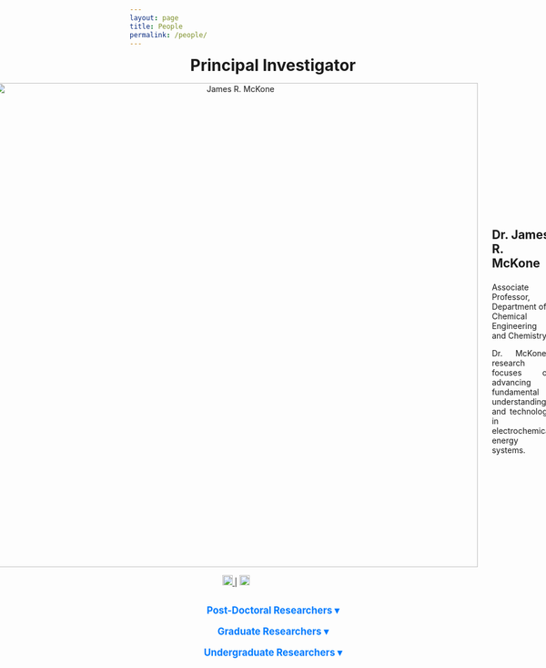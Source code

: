 ```yaml
---
layout: page
title: People
permalink: /people/
---
```

<style>
  .toggle-content {
    display: none;
    margin-top: 10px;
  }

  .toggle-button {
    cursor: pointer;
    color: #007BFF;
    font-size: 1.2em;
    font-weight: bold;
  }

  .toggle-button:hover {
    text-decoration: underline;
  }
</style>

<script>
  function toggleSection(id) {
    var content = document.getElementById(id);
    if (content.style.display === "none" || content.style.display === "") {
      content.style.display = "block";
    } else {
      content.style.display = "none";
    }
  }
</script>

<div style="text-align: center;">
  <p><strong style="font-size: 2em;">Principal Investigator</strong></p>
</div>

<div style="display: flex; align-items: center; justify-content: center; text-align: left;">
  <div style="margin-right: 25px; text-align: center;">
    <img src="https://raw.githubusercontent.com/Advay2803/advay2803.github.io/master/assets/img/James.jpg" alt="James R. McKone" style="width: 850px; height: auto;">
    <p>
      <a href="https://linkedin.com/in/pi_linkedin">
        <img src="https://upload.wikimedia.org/wikipedia/commons/0/01/LinkedIn_Logo.svg" alt="LinkedIn" style="width: 18px; height: 18px;">
      </a> |
      <a href="https://scholar.google.com/citations?user=pi_scholar_id">
        <img src="https://upload.wikimedia.org/wikipedia/commons/c/c7/Google_Scholar_logo.svg" alt="Google Scholar" style="width: 18px; height: 18px;">
      </a>
    </p>
  </div>
  <div>
    <p style="font-size: 1.5em;"><strong>Dr. James R. McKone</strong></p>
    <p>Associate Professor, Department of Chemical Engineering and Chemistry</p>
    <p style="text-align: justify;">Dr. McKone’s research focuses on advancing fundamental understanding and technology in electrochemical energy systems.</p>
  </div>
</div>

<!-- Post-doctoral Researcher Section -->
<div style="text-align: center;">
  <p class="toggle-button" onclick="toggleSection('postdoc')">Post-Doctoral Researchers &#9662;</p>
</div>
<div id="postdoc" class="toggle-content">
  <div style="display: flex; align-items: center; justify-content: center;">
    <div style="margin-right: 25px; text-align: center;">
      <img src="https://raw.githubusercontent.com/Advay2803/advay2803.github.io/master/assets/img/Payman.jpeg" alt="Payman Sharifi Abdar" style="width: 850px; height: auto;">
      <p>
        <a href="https://linkedin.com/in/pi_linkedin">
          <img src="https://upload.wikimedia.org/wikipedia/commons/0/01/LinkedIn_Logo.svg" alt="LinkedIn" style="width: 18px; height: 18px;">
        </a> |
        <a href="https://scholar.google.com/citations?user=pi_scholar_id">
          <img src="https://upload.wikimedia.org/wikipedia/commons/c/c7/Google_Scholar_logo.svg" alt="Google Scholar" style="width: 18px; height: 18px;">
        </a>
      </p>
    </div>
    <div>
      <p style="font-size: 1.5em;"><strong>Dr. Payman Sharifi Abdar</strong></p>
      <p>PhD, Ohio University</p>
      <p style="text-align: justify;">Dr. Payman’s research focuses on electrochemical energy systems and sustainable solutions for clean energy applications.</p>
    </div>
  </div>
</div>

<!-- Graduate Researcher Section -->
<div style="text-align: center;">
  <p class="toggle-button" onclick="toggleSection('graduate')">Graduate Researchers &#9662;</p>
</div>
<div id="graduate" class="toggle-content">
  <div style="display: flex; align-items: center; justify-content: center;">
    <div style="margin-right: 25px; text-align: center;">
      <img src="https://raw.githubusercontent.com/Advay2803/advay2803.github.io/master/assets/img/Becca.jpg" alt="Rebecca Segel" style="width: 850px; height: auto;">
      <p>
        <a href="https://linkedin.com/in/pi_linkedin">
          <img src="https://upload.wikimedia.org/wikipedia/commons/0/01/LinkedIn_Logo.svg" alt="LinkedIn" style="width: 18px; height: 18px;">
        </a> |
        <a href="https://scholar.google.com/citations?user=pi_scholar_id">
          <img src="https://upload.wikimedia.org/wikipedia/commons/c/c7/Google_Scholar_logo.svg" alt="Google Scholar" style="width: 18px; height: 18px;">
        </a>
      </p>
    </div>
    <div>
      <p style="font-size: 1.5em;"><strong>Rebecca Segel</strong></p>
      <p>BS in Chemical Engineering, Case Western Reserve University</p>
      <p style="text-align: justify;">Rebecca’s research focuses on electrochemical systems and sustainable energy technologies.</p>
    </div>
  </div>
</div>

<!-- Undergraduate Researcher Section -->
<div style="text-align: center;">
  <p class="toggle-button" onclick="toggleSection('undergrad')">Undergraduate Researchers &#9662;</p>
</div>
<div id="undergrad" class="toggle-content">
  <div style="display: flex; align-items: center; justify-content: center;">
    <div style="margin-right: 25px; text-align: center;">
      <img src="https://raw.githubusercontent.com/Advay2803/advay2803.github.io/master/assets/img/sample.jpg" alt="Undergrad Student" style="width: 850px; height: auto;">
    </div>
    <div>
      <p style="font-size: 1.5em;"><strong>Student Name</strong></p>
      <p>BS in Chemical Engineering, University Name</p>
      <p style="text-align: justify;">Research interests in electrochemical energy systems and clean energy technology.</p>
    </div>
  </div>
</div>
